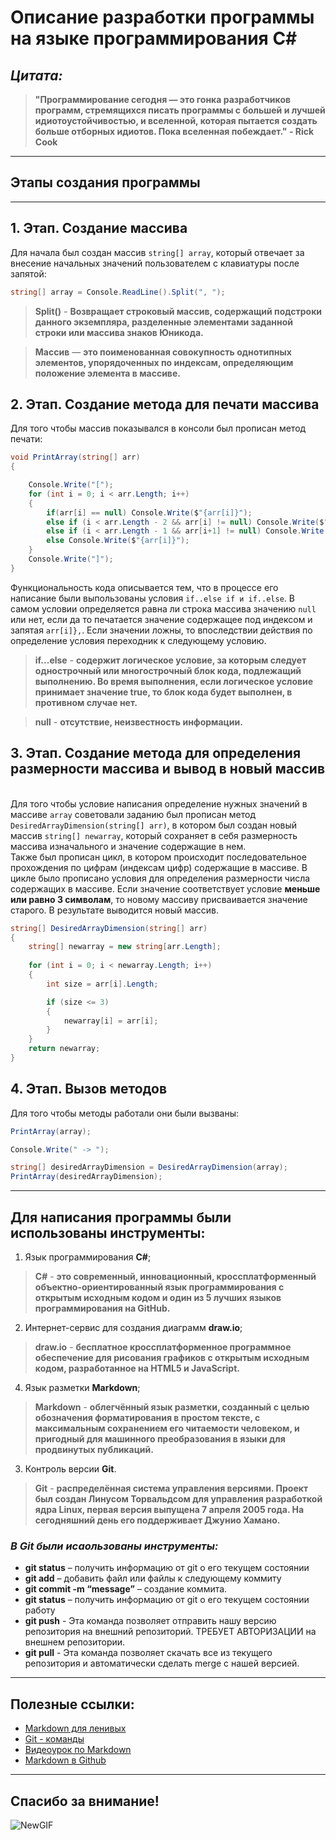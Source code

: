 # __Описание разработки программы на языке программирования С#__
## __*Цитата:*__

> __"Программирование сегодня — это гонка разработчиков программ, стремящихся писать программы с большей и лучшей идиотоустойчивостью, и вселенной, которая пытается создать больше отборных идиотов. Пока вселенная побеждает." - Rick Cook__

---
## __Этапы создания программы__
---
## __1. Этап. Создание массива__
Для начала был создан массив ```string[] array```, который отвечает за внесение начальных значений пользователем с клавиатуры после запятой:
```C#
string[] array = Console.ReadLine().Split(", ");   
```
 >__Split()__ - __Возвращает строковый массив, содержащий подстроки данного экземпляра, разделенные элементами заданной строки или массива знаков Юникода.__

 >__Массив__ — __это поименованная совокупность однотипных элементов, упорядоченных по индексам, определяющим положение элемента в массиве.__

## __2. Этап. Создание метода для печати массива__

Для того чтобы массив показывался в консоли был прописан метод печати:

```C#
void PrintArray(string[] arr) 
{

    Console.Write("[");
    for (int i = 0; i < arr.Length; i++)
    {
        if(arr[i] == null) Console.Write($"{arr[i]}");
        else if (i < arr.Length - 2 && arr[i] != null) Console.Write($"{arr[i]}, ");
        else if (i < arr.Length - 1 && arr[i+1] != null) Console.Write($"{arr[i]}, ");
        else Console.Write($"{arr[i]}");
    }
    Console.Write("]");
}
```
Функциональность кода описывается тем, что в процессе его написание были выпользованы условия ```if..else if и if..else```. В самом условии определяется равна ли строка массива значению ```null``` или нет, если да то печатается значение содержащее под индексом и запятая ```arr[i]},```. 
Если значении ложны, то впоследствии действия по определение условия переходник к следующему условию.

> __if...else__ - __содержит логическое условие, за которым следует однострочный или многострочный блок кода, подлежащий выполнению. Во время выполнения, если логическое условие принимает значение true, то блок кода будет выполнен, в противном случае нет.__

>__null__ - __отсутствие, неизвестность информации.__
## __3. Этап. Создание метода для определения размерности массива и вывод в новый массив__

<br/>Для того чтобы условие написания определение нужных значений в массиве ```array``` советовали заданию был прописан метод ```DesiredArrayDimension(string[] arr)```, в котором был создан новый массив ```string[] newarray```, который сохраняет в себя размерность массива изначального и значение содержащие в нем.  
Также был прописан цикл, в котором происходит последовательное прохождения по цифрам (индексам цифр) содержащие в массиве. В цикле было прописано условия для определения размерности числа содержащих в массиве. Если значение соответствует условие __меньше или равно 3 символам__, то новому массиву присваивается значение старого. В результате выводится новый массив.

```C#
string[] DesiredArrayDimension(string[] arr)
{ 
    string[] newarray = new string[arr.Length]; 
    
    for (int i = 0; i < newarray.Length; i++)
    {
        int size = arr[i].Length; 

        if (size <= 3) 
        {
            newarray[i] = arr[i];
        }
    }
    return newarray;
}
```
## __4. Этап. Вызов методов__
Для того чтобы методы работали они были вызваны:

```C#
PrintArray(array);

Console.Write(" -> ");

string[] desiredArrayDimension = DesiredArrayDimension(array);
PrintArray(desiredArrayDimension);
```
---
## __Для написания программы были использованы инструменты:__
1. Язык программирования __C#__;
> __C#__ - __это современный, инновационный, кроссплатформенный объектно-ориентированный язык программирования с открытым исходным кодом и один из 5 лучших языков программирования на GitHub.__
2. Интернет-сервис для создания диаграмм __draw.io__;
> __draw.io__ - __бесплатное кроссплатформенное программное обеспечение для рисования графиков с открытым исходным кодом, разработанное на HTML5 и JavaScript.__
4. Язык разметки __Markdown__;
> __Markdown__ - __облегчённый язык разметки, созданный с целью обозначения форматирования в простом тексте, с максимальным сохранением его читаемости человеком, и пригодный для машинного преобразования в языки для продвинутых публикаций.__
3. Контроль версии __Git__.
> __Git__ - __распределённая система управления версиями. Проект был создан Линусом Торвальдсом для управления разработкой ядра Linux, первая версия выпущена 7 апреля 2005 года. На сегодняшний день его поддерживает Джунио Хамано.__

### *В Git были исаользованы инструменты:*
- **git status** – получить информацию от git о его текущем состоянии
- **git add** – добавить файл или файлы к следующему коммиту
- **git commit -m “message”** – создание коммита.
- **git status** – получить информацию от git о его текущем состоянии работу
- **git push** - Эта команда позволяет отправить нашу версию репозитория на внешний репозиторий. ТРЕБУЕТ АВТОРИЗАЦИИ на внешнем репозитории.
- **git pull** - Эта команда позволяет скачать все из текущего репозитория и автоматически сделать merge с нашей версией.

---
## __Полезные ссылки:__
- [Markdown для ленивых](https://blog.skillfactory.ru/glossary/markdown/)
- [Git - команды](https://habr.com/ru/company/ruvds/blog/599929/?ysclid=l8737b3pbk655593671)
- [Видеоурок по Markdown](https://www.youtube.com/watch?v=FFBTGdEMrQ4)
- [Markdown в Github](https://github.com/adam-p/markdown-here/wiki/Markdown-Cheatsheet)

---
## __Cпасибо за внимание!__
![NewGIF](https://media.tenor.com/I5iY9Hj8YGQAAAAi/kroppa-digital.gif)
